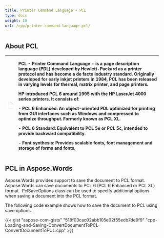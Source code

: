 ```yaml
---
title: Printer Command Language - PCL
type: docs
weight: 10
url: /cpp/printer-command-language-pcl/
---
```


## **About PCL**

|![todo:image_alt_text](printer-command-language-pcl_1)|<p>PCL - Printer Command Language - is a page description language (PDL) developed by Hewlett-Packard as a printer protocol and has become a de facto industry standard. Originally developed for early inkjet printers in 1984, PCL has been released in varying levels for thermal, matrix printer, and page printers.</p><p>HP introduced PCL 6 around 1995 with the HP LaserJet 4000 series printers. It consists of:</p><p>- PCL 6 Enhanced: An object-oriented PDL optimized for printing from GUI interfaces such as Windows and compressed to optimize throughput. Formerly known as PCL XL.</p><p>- PCL 6 Standard: Equivalent to PCL 5e or PCL 5c, intended to provide backward compatibility.</p><p>- Font synthesis: Provides scalable fonts, font management and storage of forms and fonts.</p>|
| :- | :- |
## **PCL in Aspose.Words**
Aspose.Words provides support to save the document to PCL format. Aspose.Words can save documents to PCL 6 (PCL 6 Enhanced or PCL XL) format. 
PclSaveOptions class can be used to specify additional options when saving a document into the PCL format.

The following code example shows how to save the document to PCL using save options.

{{< gist "aspose-com-gists" "518f03cac02abb105e02f55edb7de9f9" "cpp-Loading-and-Saving-ConvertDocumentToPCL-ConvertDocumentToPCL.cpp" >}}
